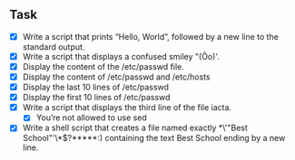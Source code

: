 ## Task
- [X] Write a script that prints “Hello, World”, followed by a new line to the standard output.
- [X] Write a script that displays a confused smiley "(Ôo)'.
- [X] Display the content of the /etc/passwd file.
- [X] Display the content of /etc/passwd and /etc/hosts
- [X] Display the last 10 lines of /etc/passwd
- [X] Display the first 10 lines of /etc/passwd
- [X] Write a script that displays the third line of the file iacta.
  - [X] You’re not allowed to use sed
- [X] Write a shell script that creates a file named exactly \*\\'"Best School"\'\\*$\?\*\*\*\*\*:) containing the text Best School ending by a new line.

